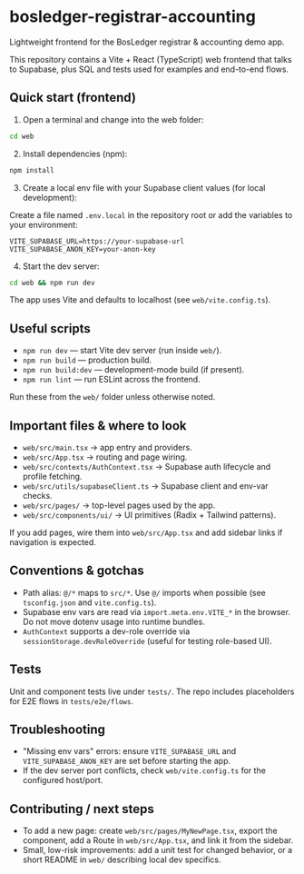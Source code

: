 # bosledger-registrar-accounting

Lightweight frontend for the BosLedger registrar & accounting demo app.

This repository contains a Vite + React (TypeScript) web frontend that talks to Supabase, plus SQL and tests used for examples and end-to-end flows.

## Quick start (frontend)

1. Open a terminal and change into the web folder:

```cmd
cd web
```

2. Install dependencies (npm):

```cmd
npm install
```

3. Create a local env file with your Supabase client values (for local development):

Create a file named `.env.local` in the repository root or add the variables to your environment:

```
VITE_SUPABASE_URL=https://your-supabase-url
VITE_SUPABASE_ANON_KEY=your-anon-key
```

4. Start the dev server:

```cmd
cd web && npm run dev
```

The app uses Vite and defaults to localhost (see `web/vite.config.ts`).

## Useful scripts

- `npm run dev` — start Vite dev server (run inside `web/`).
- `npm run build` — production build.
- `npm run build:dev` — development-mode build (if present).
- `npm run lint` — run ESLint across the frontend.

Run these from the `web/` folder unless otherwise noted.

## Important files & where to look

- `web/src/main.tsx` → app entry and providers.
- `web/src/App.tsx` → routing and page wiring.
- `web/src/contexts/AuthContext.tsx` → Supabase auth lifecycle and profile fetching.
- `web/src/utils/supabaseClient.ts` → Supabase client and env-var checks.
- `web/src/pages/` → top-level pages used by the app.
- `web/src/components/ui/` → UI primitives (Radix + Tailwind patterns).

If you add pages, wire them into `web/src/App.tsx` and add sidebar links if navigation is expected.

## Conventions & gotchas

- Path alias: `@/*` maps to `src/*`. Use `@/` imports when possible (see `tsconfig.json` and `vite.config.ts`).
- Supabase env vars are read via `import.meta.env.VITE_*` in the browser. Do not move dotenv usage into runtime bundles.
- `AuthContext` supports a dev-role override via `sessionStorage.devRoleOverride` (useful for testing role-based UI).

## Tests

Unit and component tests live under `tests/`. The repo includes placeholders for E2E flows in `tests/e2e/flows`.

## Troubleshooting

- "Missing env vars" errors: ensure `VITE_SUPABASE_URL` and `VITE_SUPABASE_ANON_KEY` are set before starting the app.
- If the dev server port conflicts, check `web/vite.config.ts` for the configured host/port.

## Contributing / next steps

- To add a new page: create `web/src/pages/MyNewPage.tsx`, export the component, add a Route in `web/src/App.tsx`, and link it from the sidebar.
- Small, low-risk improvements: add a unit test for changed behavior, or a short README in `web/` describing local dev specifics.
